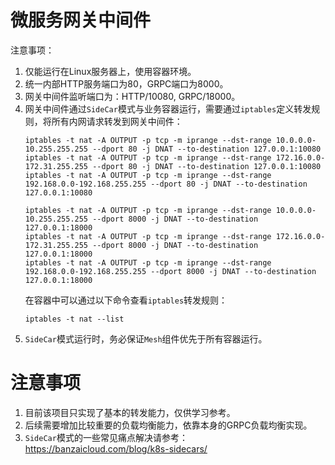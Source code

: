 # 微服务网关中间件

注意事项：
1. 仅能运行在Linux服务器上，使用容器环境。
1. 统一内部HTTP服务端口为80，GRPC端口为8000。
1. 网关中间件监听端口为：HTTP/10080, GRPC/18000。
1. 网关中间件通过`SideCar`模式与业务容器运行，需要通过`iptables`定义转发规则，将所有内网请求转发到网关中间件：
    ```
    iptables -t nat -A OUTPUT -p tcp -m iprange --dst-range 10.0.0.0-10.255.255.255 --dport 80 -j DNAT --to-destination 127.0.0.1:10080
    iptables -t nat -A OUTPUT -p tcp -m iprange --dst-range 172.16.0.0-172.31.255.255 --dport 80 -j DNAT --to-destination 127.0.0.1:10080
    iptables -t nat -A OUTPUT -p tcp -m iprange --dst-range 192.168.0.0-192.168.255.255 --dport 80 -j DNAT --to-destination 127.0.0.1:10080

    iptables -t nat -A OUTPUT -p tcp -m iprange --dst-range 10.0.0.0-10.255.255.255 --dport 8000 -j DNAT --to-destination 127.0.0.1:18000
    iptables -t nat -A OUTPUT -p tcp -m iprange --dst-range 172.16.0.0-172.31.255.255 --dport 8000 -j DNAT --to-destination 127.0.0.1:18000
    iptables -t nat -A OUTPUT -p tcp -m iprange --dst-range 192.168.0.0-192.168.255.255 --dport 8000 -j DNAT --to-destination 127.0.0.1:18000
    ```
    在容器中可以通过以下命令查看`iptables`转发规则：
    ```
    iptables -t nat --list
    ```
1. `SideCar`模式运行时，务必保证`Mesh`组件优先于所有容器运行。


# 注意事项

1. 目前该项目只实现了基本的转发能力，仅供学习参考。
2. 后续需要增加比较重要的负载均衡能力，依靠本身的GRPC负载均衡实现。
3. `SideCar`模式的一些常见痛点解决请参考：https://banzaicloud.com/blog/k8s-sidecars/
